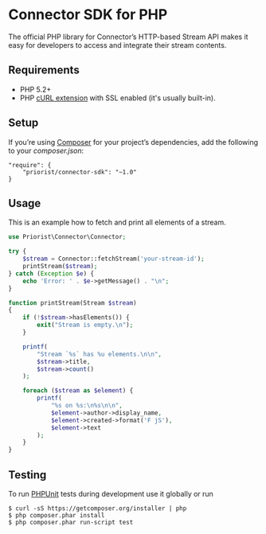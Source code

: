 # Connector SDK for PHP

The official PHP library for Connector’s HTTP-based Stream API makes it easy for
developers to access and integrate their stream contents.


## Requirements

* PHP 5.2+
* PHP [cURL extension](http://php.net/manual/en/curl.installation.php) with SSL
  enabled (it's usually built-in).


## Setup

If you’re using [Composer](http://getcomposer.org) for your project’s
dependencies, add the following to your _composer.json_:

    "require": {
        "priorist/connector-sdk": "~1.0"
    }


## Usage

This is an example how to fetch and print all elements of a stream.

```php
use Priorist\Connector\Connector;

try {
    $stream = Connector::fetchStream('your-stream-id');
    printStream($stream);
} catch (Exception $e) {
    echo 'Error: ' . $e->getMessage() . "\n";
}

function printStream(Stream $stream)
{
    if (!$stream->hasElements()) {
        exit("Stream is empty.\n");
    }

    printf(
        "Stream `%s` has %u elements.\n\n",
        $stream->title,
        $stream->count()
    );

    foreach ($stream as $element) {
        printf(
            "%s on %s:\n%s\n\n",
            $element->author->display_name,
            $element->created->format('F jS'),
            $element->text
        );
    }
}
```


## Testing

To run [PHPUnit](https://phpunit.de) tests during development use it globally or
run

    $ curl -sS https://getcomposer.org/installer | php
    $ php composer.phar install
    $ php composer.phar run-script test
